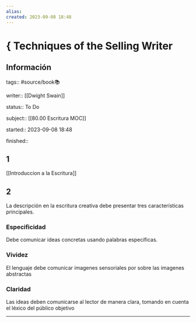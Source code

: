 ```yaml
---
alias: 
created: 2023-09-08 18:48
---
```

# { Techniques of the Selling Writer
## Información
tags:: #source/book📚 

writer:: [[Dwight Swain]]

status:: To Do

subject:: [[80.00 Escritura MOC]]

started:: 2023-09-08 18:48

finished::

## 1
[[Introduccion a la Escritura]]

## 2
La descripción en la escritura creativa debe presentar tres características principales.

### Especificidad
Debe comunicar ideas concretas usando palabras específicas.
### Vividez
El lenguaje debe comunicar imagenes sensoriales por sobre las imagenes abstractas
### Claridad
Las ideas deben comunicarse al lector de manera clara, tomando en cuenta el léxico del público objetivo
___

